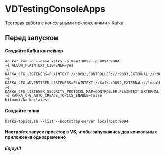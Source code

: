 # VDTestingConsoleApps
Тестовая работа с консольными приложениями и Kafka
## Перед запуском

#### Создайте Kafka контейнер
```docker
docker run -d --name kafka -p 9092:9092 -p 9094:9094
-e ALLOW_PLAINTEXT_LISTENER=yes
-e KAFKA_CFG_LISTENERS=PLAINTEXT://:9092,CONTROLLER://:9093,EXTERNAL://:9094
-e KAFKA_CFG_ADVERTISED_LISTENERS=PLAINTEXT://kafka:9092,EXTERNAL://localhost:9094
-e KAFKA_CFG_LISTENER_SECURITY_PROTOCOL_MAP=CONTROLLER:PLAINTEXT,EXTERNAL:PLAINTEXT,PLAINTEXT:PLAINTEXT
-e KAFKA_CFG_AUTO_CREATE_TOPICS_ENABLE=false
bitnami/kafka:latest
```
#### Создайте топик 
```
kafka-topics.sh --list --bootstrap-server localhost:9094
```
#### Настройте запуск проектов в VS, чтобы запускались два консольных приложения одновременно

***Enjoy!!!***
